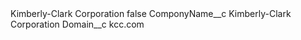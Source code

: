 <?xml version="1.0" encoding="UTF-8"?>
<CustomMetadata xmlns="http://soap.sforce.com/2006/04/metadata" xmlns:xsi="http://www.w3.org/2001/XMLSchema-instance" xmlns:xsd="http://www.w3.org/2001/XMLSchema">
    <label>Kimberly-Clark Corporation</label>
    <protected>false</protected>
    <values>
        <field>ComponyName__c</field>
        <value xsi:type="xsd:string">Kimberly-Clark Corporation</value>
    </values>
    <values>
        <field>Domain__c</field>
        <value xsi:type="xsd:string">kcc.com</value>
    </values>
</CustomMetadata>
